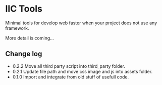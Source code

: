 IIC Tools
=========

Minimal tools for develop web faster when your project does not use any framework.

More detail is coming...

Change log
----------

- 0.2.2		Move all third party script into third_party folder.
- 0.2.1		Update file path and move css image and js into assets folder.
- 0.1.0		Import and integrate from old stuff of usefull code.